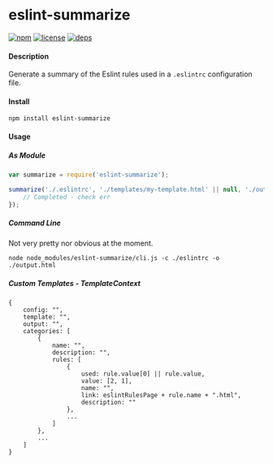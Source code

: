 eslint-summarize
================
[![npm](http://img.shields.io/npm/v/eslint-summarize.svg)](https://www.npmjs.org/package/eslint-summarize)
[![license](http://img.shields.io/badge/license-MIT-blue.svg)](https://github.com/Nate-Wilkins/eslint-summarize/blob/master/LICENSE-MIT)
[![deps](https://david-dm.org/nate-wilkins/eslint-summarize.png)](https://david-dm.org/nate-wilkins/eslint-summarize)

#### Description

Generate a summary of the Eslint rules used in a `.eslintrc` configuration file.

#### Install

```
npm install eslint-summarize
```

#### Usage

##### As Module

```javascript
var summarize = require('eslint-summarize');

summarize('./.eslintrc', './templates/my-template.html' || null, './output.html', function (err) {
	// Completed - check err
});
```

##### Command Line

Not very pretty nor obvious at the moment.
```
node node_modules/eslint-summarize/cli.js -c ./eslintrc -o ./output.html 
```

##### Custom Templates - TemplateContext

```
{
	config: "",
	template: "", 
	output: "", 
	categories: [ 
		{
			name: "",
			description: "",
			rules: [
				{
					used: rule.value[0] || rule.value,
					value: [2, 1],
					name: "",
					link: eslintRulesPage + rule.name + ".html",
					description: ""
				},
				...
			]
		},
		...
	]
}
```
